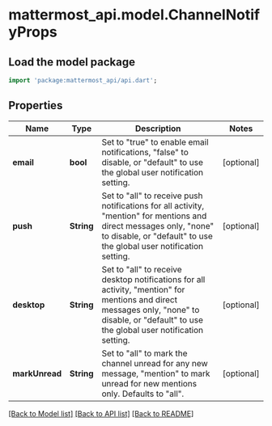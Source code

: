 # mattermost_api.model.ChannelNotifyProps

## Load the model package
```dart
import 'package:mattermost_api/api.dart';
```

## Properties
Name | Type | Description | Notes
------------ | ------------- | ------------- | -------------
**email** | **bool** | Set to \"true\" to enable email notifications, \"false\" to disable, or \"default\" to use the global user notification setting. | [optional] 
**push** | **String** | Set to \"all\" to receive push notifications for all activity, \"mention\" for mentions and direct messages only, \"none\" to disable, or \"default\" to use the global user notification setting. | [optional] 
**desktop** | **String** | Set to \"all\" to receive desktop notifications for all activity, \"mention\" for mentions and direct messages only, \"none\" to disable, or \"default\" to use the global user notification setting. | [optional] 
**markUnread** | **String** | Set to \"all\" to mark the channel unread for any new message, \"mention\" to mark unread for new mentions only. Defaults to \"all\". | [optional] 

[[Back to Model list]](../README.md#documentation-for-models) [[Back to API list]](../README.md#documentation-for-api-endpoints) [[Back to README]](../README.md)


